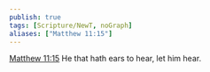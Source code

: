 ```yaml
---
publish: true
tags: [Scripture/NewT, noGraph]
aliases: ["Matthew 11:15"]
---
```

[Matthew 11:15](https://churchofjesuschrist.org/study/scriptures/nt/matt/11?lang=eng&id=p15#p15) He that hath ears to hear, let him hear.
